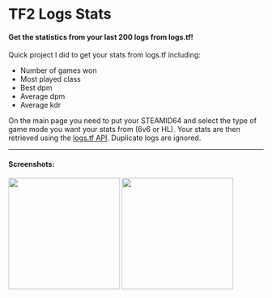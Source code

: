 # TF2 Logs Stats

#### Get the statistics from your last 200 logs from logs.tf! ####

Quick project I did to get your stats from logs.tf including:

* Number of games won
* Most played class
* Best dpm
* Average dpm
* Average kdr

On the main page you need to put your STEAMID64 and select the type of game mode you want your stats from (6v6 or HL).
Your stats are then retrieved using the [logs.tf API](http://logs.tf/about#json/ "API documentation"). Duplicate logs are ignored.

- - - -

#### Screenshots: ####


<img src="https://i.imgur.com/EOU2rS1.png" height="220"> <img src="https://i.imgur.com/GW43BFj.png" height="220">
